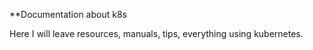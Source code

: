 **Documentation about k8s 

Here I will leave resources, manuals, tips, everything using kubernetes.



